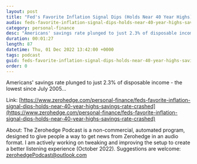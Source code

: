 ```yaml
---
layout: post
title: "Fed's Favorite Inflation Signal Dips (Holds Near 40 Year Highs) As Savings Rate Crashed"
audio: feds-favorite-inflation-signal-dips-holds-near-40-year-highs-savings-rate-crashed-0
category: personal-finance
desc: "Americans' savings rate plunged to just 2.3% of disposable income - the lowest since July 2005..."
duration: 00:01:27
length: 87
datetime: Thu, 01 Dec 2022 13:42:00 +0000
tags: podcast
guid: feds-favorite-inflation-signal-dips-holds-near-40-year-highs-savings-rate-crashed-0
order: 0
---
```

Americans' savings rate plunged to just 2.3% of disposable income - the lowest since July 2005...

Link: [https://www.zerohedge.com/personal-finance/feds-favorite-inflation-signal-dips-holds-near-40-year-highs-savings-rate-crashed](https://www.zerohedge.com/personal-finance/feds-favorite-inflation-signal-dips-holds-near-40-year-highs-savings-rate-crashed)

About: The Zerohedge Podcast is a non-commercial, automated program, designed to give people a way to get news from Zerohedge in an audio format.  I am actively working on tweaking and improving the setup to create a better listening experience (October 2022).  Suggestions are welcome: [zerohedgePodcast@outlook.com](mailto:zerohedgePodcast@outlook.com)